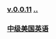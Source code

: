 ### [v.0.0.11](https://github.com/littleflute/english/edit/master/voa/readme.md) [..](..)

### [中级美国英语](Intermediate_American_English)
